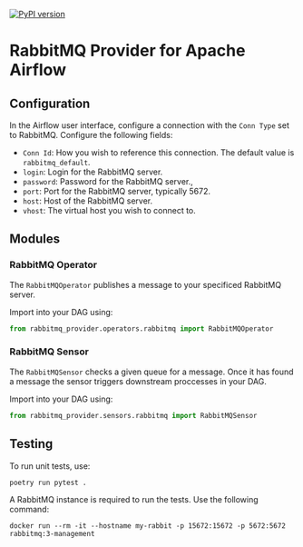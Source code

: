 [![PyPI version](https://badge.fury.io/py/airflow-provider-rabbitmq.svg)](https://badge.fury.io/py/airflow-provider-rabbitmq)

# RabbitMQ Provider for Apache Airflow


## Configuration

In the Airflow user interface, configure a connection with the `Conn Type` set to RabbitMQ.
Configure the following fields:

- `Conn Id`: How you wish to reference this connection.
    The default value is `rabbitmq_default`.
- `login`: Login for the RabbitMQ server.
- `password`: Password for the RabbitMQ server.,
- `port`: Port for the RabbitMQ server, typically 5672.
- `host`: Host of the RabbitMQ server.
- `vhost`: The virtual host you wish to connect to.

## Modules

### RabbitMQ Operator

The `RabbitMQOperator` publishes a message to your specificed RabbitMQ server.

Import into your DAG using:

```Python
from rabbitmq_provider.operators.rabbitmq import RabbitMQOperator
```

### RabbitMQ Sensor

The `RabbitMQSensor` checks a given queue for a message. Once it has found a message
the sensor triggers downstream proccesses in your DAG.

Import into your DAG using:

```Python
from rabbitmq_provider.sensors.rabbitmq import RabbitMQSensor
```

## Testing

To run unit tests, use:

```shell
poetry run pytest .
```

A RabbitMQ instance is required to run the tests. Use the following command:

```shell
docker run --rm -it --hostname my-rabbit -p 15672:15672 -p 5672:5672 rabbitmq:3-management
```

